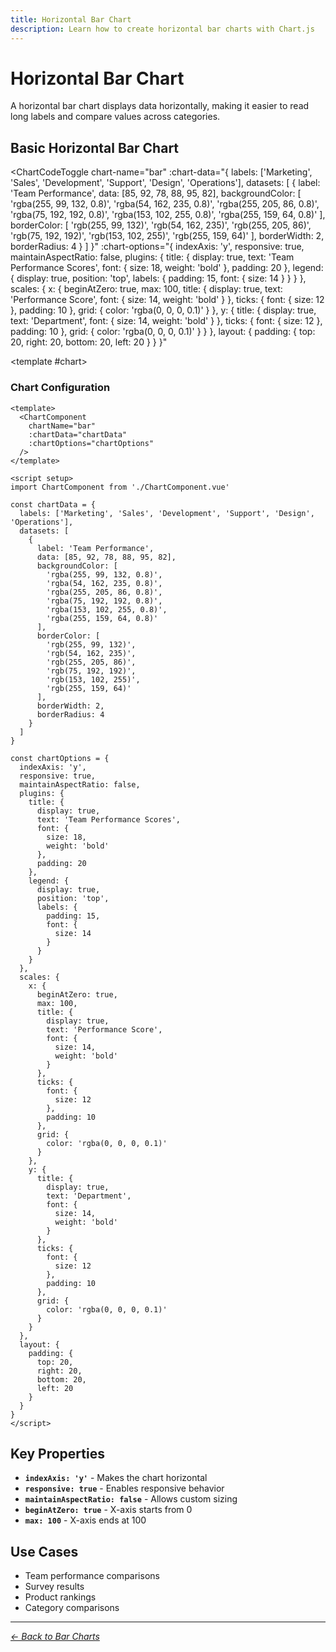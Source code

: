 ```yaml
---
title: Horizontal Bar Chart
description: Learn how to create horizontal bar charts with Chart.js
---
```


<script setup>
import ChartCodeToggle from '../components/ChartCodeToggle.vue'
import HorizontalBarChartExample from '../components/HorizontalBarChartExample.vue'
</script>

# Horizontal Bar Chart

A horizontal bar chart displays data horizontally, making it easier to read long labels and compare values across categories.

## Basic Horizontal Bar Chart

<ChartCodeToggle 
  chart-name="bar"
  :chart-data="{
    labels: ['Marketing', 'Sales', 'Development', 'Support', 'Design', 'Operations'],
    datasets: [
      {
        label: 'Team Performance',
        data: [85, 92, 78, 88, 95, 82],
        backgroundColor: [
          'rgba(255, 99, 132, 0.8)',
          'rgba(54, 162, 235, 0.8)',
          'rgba(255, 205, 86, 0.8)',
          'rgba(75, 192, 192, 0.8)',
          'rgba(153, 102, 255, 0.8)',
          'rgba(255, 159, 64, 0.8)'
        ],
        borderColor: [
          'rgb(255, 99, 132)',
          'rgb(54, 162, 235)',
          'rgb(255, 205, 86)',
          'rgb(75, 192, 192)',
          'rgb(153, 102, 255)',
          'rgb(255, 159, 64)'
        ],
        borderWidth: 2,
        borderRadius: 4
      }
    ]
  }"
  :chart-options="{
    indexAxis: 'y',
    responsive: true,
    maintainAspectRatio: false,
    plugins: {
      title: {
        display: true,
        text: 'Team Performance Scores',
        font: {
          size: 18,
          weight: 'bold'
        },
        padding: 20
      },
      legend: {
        display: true,
        position: 'top',
        labels: {
          padding: 15,
          font: {
            size: 14
          }
        }
      }
    },
    scales: {
      x: {
        beginAtZero: true,
        max: 100,
        title: {
          display: true,
          text: 'Performance Score',
          font: {
            size: 14,
            weight: 'bold'
          }
        },
        ticks: {
          font: {
            size: 12
          },
          padding: 10
        },
        grid: {
          color: 'rgba(0, 0, 0, 0.1)'
        }
      },
      y: {
        title: {
          display: true,
          text: 'Department',
          font: {
            size: 14,
            weight: 'bold'
          }
        },
        ticks: {
          font: {
            size: 12
          },
          padding: 10
        },
        grid: {
          color: 'rgba(0, 0, 0, 0.1)'
        }
      }
    },
    layout: {
      padding: {
        top: 20,
        right: 20,
        bottom: 20,
        left: 20
      }
    }
  }"
>
  <template #chart>
    <HorizontalBarChartExample />
  </template>
</ChartCodeToggle>

### Chart Configuration

<!-- #### Using the Component -->

```vue
<template>
  <ChartComponent 
    chartName="bar"
    :chartData="chartData"
    :chartOptions="chartOptions"
  />
</template>

<script setup>
import ChartComponent from './ChartComponent.vue'

const chartData = {
  labels: ['Marketing', 'Sales', 'Development', 'Support', 'Design', 'Operations'],
  datasets: [
    {
      label: 'Team Performance',
      data: [85, 92, 78, 88, 95, 82],
      backgroundColor: [
        'rgba(255, 99, 132, 0.8)',
        'rgba(54, 162, 235, 0.8)',
        'rgba(255, 205, 86, 0.8)',
        'rgba(75, 192, 192, 0.8)',
        'rgba(153, 102, 255, 0.8)',
        'rgba(255, 159, 64, 0.8)'
      ],
      borderColor: [
        'rgb(255, 99, 132)',
        'rgb(54, 162, 235)',
        'rgb(255, 205, 86)',
        'rgb(75, 192, 192)',
        'rgb(153, 102, 255)',
        'rgb(255, 159, 64)'
      ],
      borderWidth: 2,
      borderRadius: 4
    }
  ]
}

const chartOptions = {
  indexAxis: 'y',
  responsive: true,
  maintainAspectRatio: false,
  plugins: {
    title: {
      display: true,
      text: 'Team Performance Scores',
      font: {
        size: 18,
        weight: 'bold'
      },
      padding: 20
    },
    legend: {
      display: true,
      position: 'top',
      labels: {
        padding: 15,
        font: {
          size: 14
        }
      }
    }
  },
  scales: {
    x: {
      beginAtZero: true,
      max: 100,
      title: {
        display: true,
        text: 'Performance Score',
        font: {
          size: 14,
          weight: 'bold'
        }
      },
      ticks: {
        font: {
          size: 12
        },
        padding: 10
      },
      grid: {
        color: 'rgba(0, 0, 0, 0.1)'
      }
    },
    y: {
      title: {
        display: true,
        text: 'Department',
        font: {
          size: 14,
          weight: 'bold'
        }
      },
      ticks: {
        font: {
          size: 12
        },
        padding: 10
      },
      grid: {
        color: 'rgba(0, 0, 0, 0.1)'
      }
    }
  },
  layout: {
    padding: {
      top: 20,
      right: 20,
      bottom: 20,
      left: 20
    }
  }
}
</script>
```

## Key Properties

- **`indexAxis: 'y'`** - Makes the chart horizontal
- **`responsive: true`** - Enables responsive behavior
- **`maintainAspectRatio: false`** - Allows custom sizing
- **`beginAtZero: true`** - X-axis starts from 0
- **`max: 100`** - X-axis ends at 100

## Use Cases

- Team performance comparisons
- Survey results
- Product rankings
- Category comparisons

---

*[← Back to Bar Charts](/chartjs/bar-charts)*
